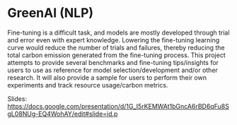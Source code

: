 # GreenAI (NLP)

Fine-tuning is a difficult task, and models are mostly developed through trial and error even with expert knowledge. Lowering the fine-tuning learning curve would reduce the number of trials and failures, thereby reducing the total carbon emission generated from the fine-tuning process. This project attempts to provide several benchmarks and fine-tuning tips/insights for users to use as reference for model selection/development and/or other research. It will also provide a sample for users to perform their own experiments and track resource usage/carbon metrics.


Slides:  
https://docs.google.com/presentation/d/1G_I5rKEMWAt1bGncA6rBD6qFu8SgL08NUg-EQ4WohAY/edit#slide=id.p
